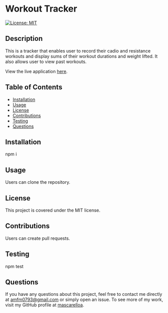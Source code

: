 
  # Workout Tracker

[![License: MIT](https://img.shields.io/badge/License-MIT-yellow.svg)](https://opensource.org/licenses/MIT)

  ## Description 
  This is a tracker that enables user to record their cadio and resistance workouts and display sums of their workout durations and weight lifted. It also allows user to view past workouts. 

  View the live application [here]().

  ## Table of Contents
  * [Installation](#Installation)
  * [Usage](#Usage)
  * [License](#License)
  * [Contributions](#Contributions)
  * [Testing](#Testing)
  * [Questions](#Questions)

  ## Installation
  npm i

  ## Usage
  Users can clone the repository.

  ## License
  This project is covered under the MIT license. 

  ## Contributions
  Users can create pull requests.

  ## Testing
  npm test

  ## Questions
  If you have any questions about this project, feel free to contact me directly at amfm0793@gmail.com or simply open an issue. To see more of my work, visit my GitHub profile at [mascarelloa](https://github.com/mascarelloa/).
